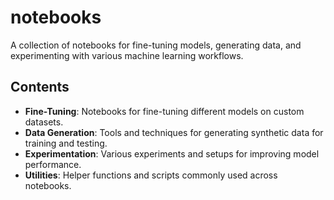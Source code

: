 # notebooks

A collection of notebooks for fine-tuning models, generating data, and experimenting with various machine learning workflows.

## Contents

- **Fine-Tuning**: Notebooks for fine-tuning different models on custom datasets.
- **Data Generation**: Tools and techniques for generating synthetic data for training and testing.
- **Experimentation**: Various experiments and setups for improving model performance.
- **Utilities**: Helper functions and scripts commonly used across notebooks.